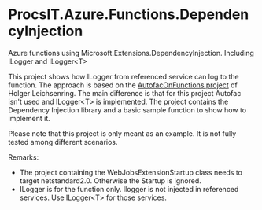 # ProcsIT.Azure.Functions.DependencyInjection
Azure functions using Microsoft.Extensions.DependencyInjection. Including ILogger and ILogger&lt;T>

This project shows how ILogger<T> from referenced service can log to the function. The approach is based on the [AutofacOnFunctions project](https://github.com/holgerleichsenring/AutofacOnFunctions) of Holger Leichsenring. The main difference is that for this project Autofac isn't used and ILogger&lt;T> is implemented. The project contains the Dependency Injection library and a basic sample function to show how to implement it.

Please note that this project is only meant as an example. It is not fully tested among different scenarios.

Remarks:
 - The project containing the WebJobsExtensionStartup class needs to target netstandard2.0. Otherwise the Startup is ignored.
 - ILogger is for the function only. Ilogger is not injected in referenced services. Use ILogger&lt;T> for those services.
